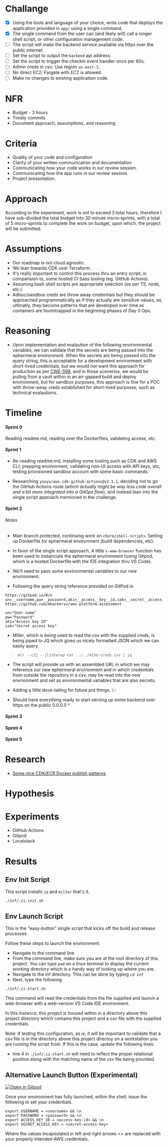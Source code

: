 <!-- eval.md -->

# Challange

- [x] Using the tools and language of your choice, write code that deploys the application provided in `app/` using a single command.
- [x] The single command from the user can (and likely will) call a longer shell script, or other configuration management code.
- [ ] The script will make the backend service available via https over the public internet.
- [ ] Set the script to output the `backend` api address.
- [ ] Set the script to trigger the checkin event handler once per 60s.
- [ ] Admin creds in csv; Use region `us-east-1`.
- [ ] No direct EC2; Fargate with EC2 is allowed.
- [ ] Make no changes to existing application code. 

# NFR

  * Budget - 3 hours
  * Timely commits
  * Document approach, assumptions, and reasoning

# Criteria

  * Quality of your code and configuration
  * Clarity of your written communication and documentation
  * Communicating how your code works in our review session.
  * Communicating how the app runs in our review session.
  * Project presentation.

# Approach

According to the experiment, work is not to exceed 3 total hours, therefore I have sub-divided the total budget into 30 minute micro-sprints, with a total of 5 micro-sprints to complete the work on budget, upon which, the project will be submitted.

# Assumptions

- Our roadmap is not cloud agnostic.
- We lean towards CDK over Terraform.
- It's really important to control this process thru an entry script, in comparision to, some hosted CI Saas tooling (eg. GitHub Actions).
- Assuming bash shell scripts are appropriate selection (_as per TS, node, etc._).
- Adhoc/sandbox creds are throw away credentials but they should be approached programmatically as if they actually are sensitive values, as, ultimatly, they become patterns that are developed over time as containers are bootstrapped in the beginning phases of Day 0 Ops.

# Reasoning

- Upon implementation and evalaution of the following environmental variables, we can validate that the secrets are being passed into the ephermeral environment. When the secrets are being passed into the query string, this is acceptable for a development environment with short-lived credentials, but we would not want this approach for production as per [CWE-598](https://cwe.mitre.org/data/definitions/598.html), and in those scenerios, we would be pulling from a vault within in an air-gapped build and deploy environment, but for sandbox purposes, this approach is fine for a POC with throw-away creds established for short-lived purposes, such as technical evalautions.

# Timeline

#### Sprint 0

Reading readme.md, reading over the Dockerfiles, validating access, etc.

#### Sprint 1

  * Re-reading readme.md, installing some tooling such as CDK and AWS CLI; prepping environment, validating non-UI access with API keys, etc, testing provisioned sandbox account with some basic commands.

  * Researching `youyo/aws-cdk-github-actions@v2.1.1`, deciding not to go the GitHub Actions route (_which actually might be way less code overall and a bit more integrated into a GitOps flow_), and instead lean into the single script approach mentioned in the challenge.

#### Sprint 2

###### Notes

- Main branch protected, continuing work on `chore/shell-scripts`. Setting up Dockerfile for ephermeral environment (build dependencies, etc).

- In favor of the single script approach, A little `x-www-browser` function has been used to instanciate the ephermeral environment (using Gitpod, which is a hosted Dockerfile with the IDE integration thru VS Code).

- We'll need to pass some environmental variables to our new environment.

- Following the query string reference provided on GitPod.io 
```
https://gitpod.io/#/n
un=__username,pw=__password,aki=__access__key__id,sak=__secret__access__key//n
https://github.com/mhackersu/aws-platform-assessment
```
```
un="User name"
pw="Password"
aki="Access key ID"
sak="Secret access key"
```

- Miller, which is being used to read the csv with the supplied creds, is being piped to JQ which gives us nicely formatted JSON which we can easily query.

>`mlr --c2j --jlistwrap cat ../../mike-creds.csv | jq`

- The script will provide us with an assembled URL in which we may reference our new ephermeral environment and in which credentials from outside the repository in a csv, may be read into the new envrionment and set as environmental variables that are also secrets.

- Adding a little dove-tailing for future prd things. ```(:```

- Should have everything ready to start serving up some backend over https on the public 0.0.0.0 *

#### Sprint 3

#### Sprint 4

#### Sprint 5

# Research

- [Some nice CDK/ECR Docker publish patterns](https://github.com/pahud/gitpod-workspace/blob/main/.github/workflows/docker-image-publish.yml)

# Hypothesis

# Experiments

- GitHub Actions
- Gitpod
- Localstack

# Results

## Env Init Script

This script installs `jq` and `miller` that's it.

```
./inf/.ci-init.sh
```

## Env Launch Script

This is the "easy-button" single script that kicks off the build and release processes.

Follow these steps to launch the environment:

- Navigate to the command line
- From the command line, make sure you are at the root directory of this project. You can type `pwd` on a linux terminal to display the current working directory which is a handy way of looking up where you are.
- Navigate to the inf directory. This can be done by typing `cd inf`
- Next, type the following

`./inf/.ci-start.sh`

This command will read the credentials from the file supplied and launch a web-browser with a web-version VS Code IDE environment.

In this instance, this project is housed within in a directory above this project directory which contains this project and a csv file with the supplied credentials.

Note: If testing this configuration, as is, it will be important to validate that a csv file is in the directory above this project directoy on a workstation you are running the script from. If this is the case, update the following lines:

- line 4 in `./inf/.ci-start.sh` will need to reflect the proper relational position along with the matching name of the csv file being provided.

## Alternative Launch Button (Experimental)

[![Open in Gitpod](https://img.shields.io/badge/Gitpod-ready--to--code-blue?logo=gitpod)](http://gitpod.io/#/https://github.com/mhackersu/aws-platform-assessment)

Once your environment has fully launched, within the shell, issue the following to set your credentials.

```
export USERNAME = <username> && \n
export PASSWORD = <password> && \n
export ACCESS_KEY_ID = <access-key-id> && \n
export SECRET_ACCESS_KEY = <secret-access-key>
```

Where the values incapsulated in left and right arrows <> are replaced with your properly intended AWS credentials.
